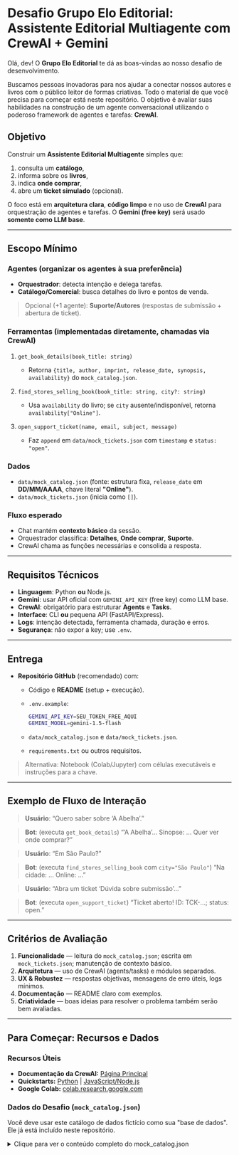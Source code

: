 # Desafio Grupo Elo Editorial: Assistente Editorial Multiagente com CrewAI + Gemini

Olá, dev! O **Grupo Elo Editorial** te dá as boas-vindas ao nosso desafio de desenvolvimento.

Buscamos pessoas inovadoras para nos ajudar a conectar nossos autores e livros com o público leitor de formas criativas. Todo o material de que você precisa para começar está neste repositório. O objetivo é avaliar suas habilidades na construção de um agente conversacional utilizando o poderoso framework de agentes e tarefas: **CrewAI**.

## Objetivo

Construir um **Assistente Editorial Multiagente** simples que:

1. consulta um **catálogo**,
2. informa sobre os **livros**,
2. indica **onde comprar**,
3. abre um **ticket simulado** (opcional).

O foco está em **arquitetura clara**, **código limpo** e no uso de **CrewAI** para orquestração de agentes e tarefas.
O **Gemini (free key)** será usado **somente como LLM base**.

---

## Escopo Mínimo

### Agentes (organizar os agentes à sua preferência)

* **Orquestrador**: detecta intenção e delega tarefas.
* **Catálogo/Comercial**: busca detalhes do livro e pontos de venda.

> Opcional (+1 agente): **Suporte/Autores** (respostas de submissão + abertura de ticket).

### Ferramentas (implementadas diretamente, chamadas via CrewAI)

1. `get_book_details(book_title: string)`

   * Retorna `{title, author, imprint, release_date, synopsis, availability}` do `mock_catalog.json`.
2. `find_stores_selling_book(book_title: string, city?: string)`

   * Usa `availability` do livro; se `city` ausente/indisponível, retorna `availability["Online"]`.
3. `open_support_ticket(name, email, subject, message)`

   * Faz `append` em `data/mock_tickets.json` com `timestamp` e `status: "open"`.

### Dados

* `data/mock_catalog.json` (fonte: estrutura fixa, `release_date` em **DD/MM/AAAA**, chave literal **"Online"**).
* `data/mock_tickets.json` (inicia como `[]`).

### Fluxo esperado

* Chat mantém **contexto básico** da sessão.
* Orquestrador classifica: **Detalhes**, **Onde comprar**, **Suporte**.
* CrewAI chama as funções necessárias e consolida a resposta.

---

## Requisitos Técnicos

* **Linguagem**: Python **ou** Node.js.
* **Gemini**: usar API oficial com `GEMINI_API_KEY` (free key) como LLM base.
* **CrewAI**: obrigatório para estruturar **Agents** e **Tasks**.
* **Interface**: CLI **ou** pequena API (FastAPI/Express).
* **Logs**: intenção detectada, ferramenta chamada, duração e erros.
* **Segurança**: não expor a key; use `.env`.

---

## Entrega

* **Repositório GitHub** (recomendado) com:

  * Código e **README** (setup + execução).
  * `.env.example`:

    ```bash
    GEMINI_API_KEY=SEU_TOKEN_FREE_AQUI
    GEMINI_MODEL=gemini-1.5-flash
    ```
  * `data/mock_catalog.json` e `data/mock_tickets.json`.
  * `requirements.txt` ou outros requisitos.

> Alternativa: Notebook (Colab/Jupyter) com células executáveis e instruções para a chave.

---

## Exemplo de Fluxo de Interação

> **Usuário**: “Quero saber sobre ‘A Abelha’.”

> **Bot**: (executa `get_book_details`) “’A Abelha’… Sinopse: … Quer ver onde comprar?”

> **Usuário**: “Em São Paulo?”

> **Bot**: (executa `find_stores_selling_book` com `city="São Paulo"`) “Na cidade: … Online: …”

> **Usuário**: “Abra um ticket ‘Dúvida sobre submissão’…”

> **Bot**: (executa `open_support_ticket`) “Ticket aberto! ID: TCK-…; status: open.”

---

## Critérios de Avaliação

1. **Funcionalidade** — leitura do `mock_catalog.json`; escrita em `mock_tickets.json`; manutenção de contexto básico.
2. **Arquitetura** — uso de CrewAI (agents/tasks) e módulos separados.
3. **UX & Robustez** — respostas objetivas, mensagens de erro úteis, logs mínimos.
4. **Documentação** — README claro com exemplos.
5. **Criatividade** — boas ideias para resolver o problema também serão bem avaliadas.

---

## Para Começar: Recursos e Dados

### Recursos Úteis

* **Documentação da CrewAI:** [Página Principal](https://docs.crewai.com/en/introduction)
* **Quickstarts:** [Python](https://ai.google.dev/gemini-api/docs/get-started/python) | [JavaScript/Node.js](https://ai.google.dev/gemini-api/docs/get-started/javascript)
* **Google Colab:** [colab.research.google.com](https://colab.research.google.com)

### Dados do Desafio (`mock_catalog.json`)

Você deve usar este catálogo de dados fictício como sua "base de dados". Ele já está incluído neste repositório.

<details>
<summary>Clique para ver o conteúdo completo do mock_catalog.json</summary>

```json
{
  "books": [
    {
      "title": "A Abelha",
      "author": "Milton Célio de Oliveira Filho",
      "imprint": "Elo Editora",
      "release_date": "15/04/2022",
      "synopsis": "Uma obra delicada que explora o universo das abelhas e sua importância para a natureza. Com ilustrações de Olavo Costa, o livro é uma jornada poética e educativa.",
      "availability": {
        "São Paulo": ["Livraria da Vila", "Livraria Cultura"],
        "Rio de Janeiro": ["Livraria Travessa"],
        "Online": ["Amazon.com.br", "Loja Elo Editorial"]
      }
    },
    {
      "title": "A Baleia-azul",
      "author": "Theo de Oliveira",
      "imprint": "Perabook",
      "release_date": "10/09/2023",
      "synopsis": "Acompanhe a vida majestosa do maior animal do planeta. Com ilustrações de Felipe Tognoli, esta obra mergulha nos mistérios dos oceanos de forma cativante.",
      "availability": {
        "São Paulo": ["Blooks Livraria"],
        "Online": ["Amazon.com.br", "Magazine Luiza", "Submarino"]
      }
    },
    {
      "title": "A Bicicleta do Tempo",
      "author": "Daniela Pinotti e Marcelo Maluf",
      "imprint": "Elo Editora",
      "release_date": "20/05/2021",
      "synopsis": "Uma viagem fantástica sobre duas rodas que atravessa gerações e histórias. Ilustrado por Matheus Furtado, este livro fala sobre memória, amizade e as voltas que a vida dá.",
      "availability": {
        "Curitiba": ["Livrarias Curitiba"],
        "Belo Horizonte": ["Livraria Leitura"],
        "Online": ["Amazon.com.br", "Americanas.com"]
      }
    },
    {
      "title": "A Borboleta",
      "author": "Theo de Oliveira",
      "imprint": "Perabook",
      "release_date": "12/02/2024",
      "synopsis": "Celebra a beleza e a transformação da vida através do ciclo da borboleta. As ilustrações de Rosana Ferreira dão cor e vida a esta delicada narrativa.",
      "availability": {
        "Online": ["Amazon.com.br", "Loja Elo Editorial"]
      }
    },
    {
      "title": "A Cinderela dos Cajueiros",
      "author": "Severino Rodrigues",
      "imprint": "Elo Editora",
      "release_date": "30/07/2020",
      "synopsis": "Uma releitura do clássico conto de fadas, ambientado no sertão nordestino. Com a arte de Rodrigo Mafra, a história ganha novos sabores e cores.",
      "availability": {
        "Salvador": ["Livraria LDM"],
        "Rio de Janeiro": ["Livraria Travessa"],
        "Online": ["Amazon.com.br", "Estante Virtual"]
      }
    },
    {
      "title": "A conquista de um sonho",
      "author": "Regina Drummond",
      "imprint": "Perabook",
      "release_date": "18/11/2022",
      "synopsis": "Uma história inspiradora sobre perseverança e a importância de lutar por seus objetivos. Ilustrado pela própria autora, Regina Drummond.",
      "availability": {
        "São Paulo": ["Livraria da Vila", "Livraria Leitura"],
        "Online": ["Amazon.com.br", "Magazine Luiza"]
      }
    },
    {
      "title": "A Cuca",
      "author": "Theo de Oliveira",
      "imprint": "Elo Editora",
      "release_date": "01/08/2021",
      "synopsis": "Mergulhe no folclore brasileiro com esta história sobre a Cuca, a temível feiticeira com cabeça de jacaré. Com vibrantes ilustrações de Danilo Taqueto.",
      "availability": {
        "São Paulo": ["Livraria da Vila"],
        "Salvador": ["Livraria LDM"],
        "Online": ["Amazon.com.br", "Submarino"]
      }
    },
    {
      "title": "A Escola Lá Fora",
      "author": "Janaina Tokitaka",
      "imprint": "Perabook",
      "release_date": "25/03/2023",
      "synopsis": "Uma reflexão sobre o aprendizado que acontece fora das paredes da sala de aula. Escrito e ilustrado por Janaina Tokitaka, o livro convida a explorar o mundo.",
      "availability": {
        "São Paulo": ["Livraria Cultura", "Blooks Livraria"],
        "Online": ["Amazon.com.br", "Loja Elo Editorial"]
      }
    },
    {
      "title": "A estranha atração dos planetas vizinhos",
      "author": "Claudio Fragata",
      "imprint": "Elo Editora",
      "release_date": "09/06/2024",
      "synopsis": "Uma história sobre conexões inesperadas e as forças que nos unem. Escrito e ilustrado com a sensibilidade de Claudio Fragata.",
      "availability": {
        "Rio de Janeiro": ["Livraria Travessa"],
        "Online": ["Amazon.com.br (Pré-venda)"]
      }
    },
    {
      "title": "A Fabulosa Arca de Noá",
      "author": "Leandro Carloni",
      "imprint": "Perabook",
      "release_date": "14/10/2021",
      "synopsis": "Uma divertida e poética releitura da história da Arca de Noé, com personagens cativantes e ilustrações encantadoras de Fernanda Ozilak.",
      "availability": {
        "Curitiba": ["Livrarias Curitiba"],
        "Porto Alegre": ["Livraria Cameron"],
        "Online": ["Amazon.com.br", "Americanas.com"]
      }
    },
    {
      "title": "A Família Formiga",
      "author": "Augusto Pessoa",
      "imprint": "Elo Editora",
      "release_date": "22/08/2022",
      "synopsis": "Descubra o dia a dia de uma agitada família de formigas e aprenda sobre trabalho em equipe e união. Com as divertidas ilustrações de Heitor Neto.",
      "availability": {
        "Belo Horizonte": ["Livraria Leitura"],
        "Online": ["Amazon.com.br", "Magazine Luiza"]
      }
    },
    {
      "title": "A Fantástica Viagem de Okiké, o Macaquinho de Nariz Vermelho",
      "author": "G. Guillen e Marcel Tenório da",
      "imprint": "Perabook",
      "release_date": "03/03/2020",
      "synopsis": "A jornada de um macaquinho especial em busca de aceitação e de seu lugar no mundo. As ilustrações de Cris Mendes dão vida a essa aventura na floresta.",
      "availability": {
        "São Paulo": ["Livraria da Vila"],
        "Online": ["Amazon.com.br", "Estante Virtual"]
      }
    },
    {
      "title": "A Formiga",
      "author": "Milton Célio de Oliveira Filho",
      "imprint": "Elo Editora",
      "release_date": "19/04/2022",
      "synopsis": "Um olhar poético sobre a vida da formiga, sua força e persistência. Com a arte delicada de Ana Laura Alvarenga, o livro encanta pela simplicidade.",
      "availability": {
        "Online": ["Loja Elo Editorial", "Amazon.com.br"]
      }
    },
    {
      "title": "A Girafa",
      "author": "Theo de Oliveira",
      "imprint": "Perabook",
      "release_date": "11/07/2023",
      "synopsis": "Explore a savana e conheça mais sobre a elegante girafa. Um livro informativo e visualmente rico, com ilustrações de Tainan Rocha.",
      "availability": {
        "São Paulo": ["Livraria Cultura"],
        "Rio de Janeiro": ["Livraria Travessa"],
        "Online": ["Amazon.com.br"]
      }
    },
    {
      "title": "A girafa que comeu a lua",
      "author": "Francine Bittencourt",
      "imprint": "Elo Editora",
      "release_date": "08/12/2021",
      "synopsis": "Uma história lúdica sobre sonhos, imaginação e até onde a curiosidade pode nos levar. Com as ilustrações mágicas de Vanessa Prezoto.",
      "availability": {
        "São Paulo": ["Livraria Leitura"],
        "Online": ["Amazon.com.br", "Submarino"]
      }
    },
    {
      "title": "A História de Virgulino",
      "author": "Milton Célio de Oliveira Filho",
      "imprint": "Perabook",
      "release_date": "21/06/2022",
      "synopsis": "Uma narrativa inspirada na figura de Lampião, adaptada para o público jovem. Com a arte em estilo de xilogravura de Adelino Francisco dos Santos Neto.",
      "availability": {
        "Salvador": ["Livraria LDM"],
        "Online": ["Estante Virtual", "Amazon.com.br"]
      }
    },
    {
      "title": "A ilha do tesouro",
      "author": "Robert Louis Stevenson",
      "imprint": "Elo Editora",
      "release_date": "15/01/2022",
      "synopsis": "A clássica aventura de piratas e mapas, em uma edição especial com a arte moderna de Weberson Santiago, que dá nova vida à jornada de Jim Hawkins.",
      "availability": {
        "São Paulo": ["Livraria Cultura", "Livraria Leitura"],
        "Rio de Janeiro": ["Livraria Travessa"],
        "Porto Alegre": ["Livraria Cameron"],
        "Online": ["Amazon.com.br", "Americanas.com", "Estante Virtual"]
      }
    },
    {
      "title": "A jornada de Roweõ",
      "author": "Angela Pappiani",
      "imprint": "Perabook",
      "release_date": "29/09/2020",
      "synopsis": "Baseado em uma história real, o livro narra a jornada de um jovem Xavante. Com as impressionantes ilustrações de Mauricio Negro, é uma obra sobre cultura e resistência.",
      "availability": {
        "São Paulo": ["Blooks Livraria"],
        "Online": ["Amazon.com.br", "Loja Elo Editorial"]
      }
    },
    {
      "title": "A Lenda da Vitória-régia",
      "author": "Alice Bella",
      "imprint": "Elo Editora",
      "release_date": "16/03/2021",
      "synopsis": "O reconto de uma das mais belas lendas do folclore amazônico. A arte de Danilo Taqueto captura a magia e o mistério da história da índia Naiá.",
      "availability": {
        "Manaus": ["Livraria Leitura"],
        "Online": ["Amazon.com.br", "Magazine Luiza"]
      }
    },
    {
      "title": "A Lenda do Guaraná",
      "author": "Theo de Oliveira",
      "imprint": "Perabook",
      "release_date": "16/03/2021",
      "synopsis": "Descubra a origem mítica do guaraná nesta adaptação de uma famosa lenda indígena. As ilustrações de Danilo Taqueto complementam a narrativa.",
      "availability": {
        "Manaus": ["Livraria Leitura"],
        "Online": ["Amazon.com.br", "Submarino"]
      }
    },
    {
      "title": "A mágica história de um livro encontrado",
      "author": "Stella Maris Rezende",
      "imprint": "Elo Editora",
      "release_date": "11/11/2022",
      "synopsis": "Um livro que fala sobre o amor pelos livros e as aventuras que eles podem nos proporcionar. Com ilustrações de Sid Meireles, é uma ode à leitura.",
      "availability": {
        "Belo Horizonte": ["Livraria Leitura"],
        "São Paulo": ["Livraria da Vila"],
        "Online": ["Amazon.com.br", "Estante Virtual"]
      }
    },
    {
      "title": "A megera domada",
      "author": "William Shakespeare",
      "imprint": "Perabook",
      "release_date": "25/02/2023",
      "synopsis": "Uma adaptação moderna e acessível da clássica comédia de Shakespeare, sobre os embates entre Catarina e Petrúquio. Com a arte arrojada de Rodrigo Mafra.",
      "availability": {
        "Online": ["Amazon.com.br", "Loja Elo Editorial", "Americanas.com"]
      }
    },
    {
      "title": "A menina da varanda",
      "author": "Leo Cunha",
      "imprint": "Elo Editora",
      "release_date": "10/03/2018",
      "synopsis": "Uma garota curiosa observa o mundo da sua varanda, criando histórias sobre as pessoas que passam. Uma obra sensível ilustrada por Rogério Coelho.",
      "availability": {
        "São Paulo": ["Livraria da Vila", "Livraria Leitura"],
        "Belo Horizonte": ["Livraria Leitura"],
        "Online": ["Amazon.com.br", "Loja Elo Editorial", "Magazine Luiza"]
      }
    },
    {
      "title": "A Minhoca",
      "author": "Paulla Thompson",
      "imprint": "Perabook",
      "release_date": "07/07/2024",
      "synopsis": "De forma divertida, este livro mostra a importância das minhocas para o solo e para o meio ambiente. Com as bem-humoradas ilustrações de Monge.",
      "availability": {
        "Online": ["Amazon.com.br (Pré-venda)"]
      }
    },
    {
      "title": "A Minhoca com Dor de Barriga",
      "author": "Adriana Yazbek",
      "imprint": "Elo Editora",
      "release_date": "14/01/2020",
      "synopsis": "O que será que uma minhoca comeu para ficar com dor de barriga? Uma história divertida e cheia de imaginação, ilustrada por Isabella Guizalberti.",
      "availability": {
        "São Paulo": ["Livraria Cultura"],
        "Online": ["Amazon.com.br"]
      }
    },
    {
      "title": "A Mula sem Cabeça",
      "author": "Milton Célio de Oliveira Filho",
      "imprint": "Perabook",
      "release_date": "28/10/2021",
      "synopsis": "Mais uma lenda do folclore brasileiro ganha vida nesta obra. Descubra a história da Mula sem Cabeça com as ilustrações de Heitor Neto.",
      "availability": {
        "Online": ["Amazon.com.br", "Estante Virtual"]
      }
    },
    {
      "title": "A Poça d’Água",
      "author": "Ana Rapha Nunes",
      "imprint": "Elo Editora",
      "release_date": "18/05/2023",
      "synopsis": "Uma simples poça d'água pode ser um universo de descobertas e brincadeiras. Com as criativas ilustrações de Paula Kranz.",
      "availability": {
        "São Paulo": ["Livraria da Vila"],
        "Curitiba": ["Livrarias Curitiba"],
        "Online": ["Amazon.com.br"]
      }
    },
    {
      "title": "A poesia do nome",
      "author": "Vários Autores",
      "imprint": "Perabook",
      "release_date": "05/11/2024",
      "synopsis": "Uma antologia que celebra o poder e a beleza dos nomes através de poemas e contos de diversos autores talentosos. Uma coletânea essencial.",
      "availability": {
        "Online": ["Loja Elo Editorial", "Amazon.com.br"]
      }
    },
    {
      "title": "A Princesa e o Jasmim",
      "author": "Georgina Martins",
      "imprint": "Elo Editora",
      "release_date": "12/04/2022",
      "synopsis": "Uma releitura poética de contos orientais, sobre uma princesa e uma flor de jasmim mágica. A arte de Ana Laura Alvarenga transporta o leitor para outro mundo.",
      "availability": {
        "Rio de Janeiro": ["Livraria Travessa"],
        "Online": ["Amazon.com.br", "Magazine Luiza"]
      }
    },
    {
      "title": "A Pulga",
      "author": "Alice Bella",
      "imprint": "Perabook",
      "release_date": "23/08/2023",
      "synopsis": "A vida de uma pulga aventureira que salta de um animal para outro em busca de emoção. Ilustrado de forma cômica por Rosana Ferreira.",
      "availability": {
        "Online": ["Amazon.com.br"]
      }
    },
    {
      "title": "A Tartaruga",
      "author": "Milton Célio de Oliveira Filho",
      "imprint": "Elo Editora",
      "release_date": "15/04/2022",
      "synopsis": "Uma história sobre paciência, sabedoria e o ritmo da natureza, contada pela perspectiva de uma tartaruga. Com as ilustrações de Olavo Costa.",
      "availability": {
        "São Paulo": ["Livraria Leitura"],
        "Online": ["Amazon.com.br", "Loja Elo Editorial"]
      }
    },
    {
      "title": "A vaca que não parava de sonhar",
      "author": "Zil de Paula",
      "imprint": "Perabook",
      "release_date": "09/02/2021",
      "synopsis": "Conheça uma vaca que sonhava em voar, nadar e viajar pelo mundo. Uma história sobre imaginação e não ter medo de ser diferente, com ilustrações de Paula Kranz.",
      "availability": {
        "Belo Horizonte": ["Livraria Leitura"],
        "Online": ["Amazon.com.br", "Americanas.com"]
      }
    },
    {
      "title": "A viagem",
      "author": "Jean Claude Alphen",
      "imprint": "Elo Editora",
      "release_date": "27/06/2023",
      "synopsis": "Um livro de imagens sem texto que narra a emocionante viagem de um menino e seu barco. Escrito e ilustrado por Jean-Claude Alphen.",
      "availability": {
        "São Paulo": ["Livraria da Vila", "Livraria Cultura"],
        "Online": ["Amazon.com.br", "Loja Elo Editorial"]
      }
    },
    {
      "title": "Abecê do macunaíma: O herói da nossa gente",
      "author": "Claudio Fragata",
      "imprint": "Perabook",
      "release_date": "01/02/2024",
      "synopsis": "Uma introdução divertida e acessível ao universo de Macunaíma, o herói sem nenhum caráter de Mário de Andrade. Com a arte icônica de Ciça Fittipaldi.",
      "availability": {
        "Rio de Janeiro": ["Livraria Travessa"],
        "São Paulo": ["Blooks Livraria"],
        "Online": ["Amazon.com.br"]
      }
    },
    {
      "title": "Além do mar",
      "author": "Ana Rapha Nunes",
      "imprint": "Perabook",
      "release_date": "20/10/2025",
      "synopsis": "Uma delicada história sobre conexão e saudade. Ilustrado por Rafa Antón, é um livro sobre as viagens que fazemos por dentro e por fora.",
      "availability": {
        "Online": ["Amazon.com.br (Pré-venda)", "Loja Elo Editorial (Pré-venda)"]
      }
    },
    {
      "title": "Ana bola e outras histórias corajosas",
      "author": "Eliana Martins",
      "imprint": "Elo Editora",
      "release_date": "13/05/2021",
      "synopsis": "Uma coletânea de contos sobre meninas fortes e corajosas que enfrentam seus medos. Com as expressivas ilustrações de Tainan Rocha.",
      "availability": {
        "Online": ["Amazon.com.br", "Magazine Luiza"]
      }
    },
    {
      "title": "Ao sol do novo mundo",
      "author": "Edy Lima",
      "imprint": "Perabook",
      "release_date": "10/08/2022",
      "synopsis": "A saga de uma família de imigrantes que chega ao Brasil em busca de uma nova vida. Uma narrativa histórica com a arte de Taísa Borges.",
      "availability": {
        "São Paulo": ["Livraria Leitura"],
        "Online": ["Amazon.com.br", "Estante Virtual"]
      }
    },
    {
      "title": "As ceroulas do rei",
      "author": "Zil de Paula",
      "imprint": "Elo Editora",
      "release_date": "04/04/2023",
      "synopsis": "Uma releitura bem-humorada do conto 'A Roupa Nova do Rei', mostrando o que acontece quando a verdade é dita. Ilustrado por Marcelo Cardinal.",
      "availability": {
        "Online": ["Amazon.com.br", "Loja Elo Editorial"]
      }
    },
    {
      "title": "As Cores da Gatinha Mimi",
      "author": "Eliana Martins",
      "imprint": "Perabook",
      "release_date": "24/01/2022",
      "synopsis": "A gatinha Mimi muda de cor de acordo com suas emoções. Um livro encantador sobre sentimentos para os pequenos, com a arte de Cris Eich.",
      "availability": {
        "São Paulo": ["Livraria da Vila"],
        "Online": ["Amazon.com.br", "Submarino"]
      }
    },
    {
      "title": "As estranhas criaturas do Sr. K",
      "author": "Franz Kafka",
      "imprint": "Elo Editora",
      "release_date": "30/03/2024",
      "synopsis": "Uma adaptação de contos de Kafka para o público jovem, explorando o bizarro e o absurdo. Com a interpretação visual única de Nat Grego.",
      "availability": {
        "São Paulo": ["Blooks Livraria"],
        "Online": ["Amazon.com.br", "Loja Elo Editorial"]
      }
    },
    {
      "title": "As peripécias da senhora Adélia",
      "author": "Maria Amália Camargo",
      "imprint": "Perabook",
      "release_date": "17/10/2023",
      "synopsis": "Acompanhe as divertidas e inesperadas aventuras de uma senhora cheia de vida e energia. Ilustrado por Vanessa Prezoto.",
      "availability": {
        "Rio de Janeiro": ["Livraria Travessa"],
        "Online": ["Amazon.com.br"]
      }
    },
    {
      "title": "As Torres",
      "author": "Orlando Pedroso",
      "imprint": "Elo Editora",
      "release_date": "06/09/2021",
      "synopsis": "Uma poderosa narrativa visual sobre comunicação e isolamento, contada através da arte de Orlando Pedroso e Rui de Oliveira.",
      "availability": {
        "Online": ["Estante Virtual", "Amazon.com.br"]
      }
    },
    {
      "title": "Autorretrato",
      "author": "Renata Bueno",
      "imprint": "Perabook",
      "release_date": "21/02/2024",
      "synopsis": "Um livro-objeto que convida o leitor a explorar sua própria identidade através da arte. Criado e ilustrado por Renata Bueno.",
      "availability": {
        "São Paulo": ["Blooks Livraria"],
        "Online": ["Loja Elo Editorial"]
      }
    },
    {
      "title": "Barata Tonta",
      "author": "Flávia Savary",
      "imprint": "Elo Editora",
      "release_date": "14/06/2022",
      "synopsis": "Um poema divertido sobre uma barata que se perde e fica tonta. Com as ilustrações bem-humoradas de Bruno Nunes.",
      "availability": {
        "Online": ["Amazon.com.br", "Magazine Luiza"]
      }
    },
    {
      "title": "Barco a Vela",
      "author": "Milton Célio de Oliveira Filho",
      "imprint": "Perabook",
      "release_date": "19/07/2023",
      "synopsis": "A sensação de liberdade e aventura de velejar em um poema visual. Com a arte serena de Paula Kranz, o livro é um convite à contemplação.",
      "availability": {
        "São Paulo": ["Livraria da Vila"],
        "Online": ["Amazon.com.br"]
      }
    },
    {
      "title": "Bate-boca",
      "author": "Claudio Fragata e Raquel Matsushita",
      "imprint": "Elo Editora",
      "release_date": "08/03/2022",
      "synopsis": "Um diálogo poético e visual sobre discussões e pontos de vista. Escrito e ilustrado pela dupla Claudio Fragata e Raquel Matsushita.",
      "availability": {
        "Online": ["Loja Elo Editorial", "Amazon.com.br"]
      }
    },
    {
      "title": "Baticum e o Tambor Real",
      "author": "Cristiane Velasco e Marina Siqueira",
      "imprint": "Perabook",
      "release_date": "23/05/2023",
      "synopsis": "Uma história sobre ritmo, ancestralidade e a cultura afro-brasileira. Com as vibrantes ilustrações de Bruna Lubambo.",
      "availability": {
        "Salvador": ["Livraria LDM"],
        "Rio de Janeiro": ["Livraria Travessa"],
        "Online": ["Amazon.com.br"]
      }
    },
    {
      "title": "Bichão sem coração",
      "author": "Cristiane Velasco",
      "imprint": "Elo Editora",
      "release_date": "12/09/2023",
      "synopsis": "Será que o 'bichão' é tão mau assim? Uma história sobre aparências e a importância de conhecer o outro de verdade. Ilustrado por Bruna Lubambo.",
      "availability": {
        "São Paulo": ["Livraria Leitura"],
        "Online": ["Amazon.com.br", "Submarino"]
      }
    },
    {
      "title": "Bloom",
      "author": "Neville",
      "imprint": "Perabook",
      "release_date": "22/05/2023",
      "synopsis": "Uma graphic novel poética sobre crescimento pessoal e a beleza de florescer no seu próprio tempo. Com a arte marcante de Guilherme Asthma.",
      "availability": {
        "São Paulo": ["Livraria da Vila", "Blooks Livraria"],
        "Curitiba": ["Livrarias Curitiba"],
        "Online": ["Amazon.com.br", "Loja Elo Editorial"]
      }
    }
  ]
}
